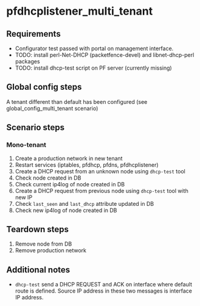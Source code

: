 # pfdhcplistener_multi_tenant

## Requirements
- Configurator test passed with portal on management interface.
- TODO: install perl-Net-DHCP (packetfence-devel) and libnet-dhcp-perl
  packages
- TODO: install dhcp-test script on PF server (currently missing)

## Global config steps
A tenant different than default has been configured (see
global_config_multi_tenant scenario)

## Scenario steps

### Mono-tenant
1. Create a production network in new tenant
1. Restart services (iptables, pfdhcp, pfdns, pfdhcplistener)
1. Create a DHCP request from an unknown node using `dhcp-test` tool
1. Check node created in DB
1. Check current ip4log of node created in DB
1. Create a DHCP request from previous node using `dhcp-test` tool with new IP
1. Check `last_seen` and `last_dhcp` attribute updated in DB 
1. Check new ip4log of node created in DB

## Teardown steps
1. Remove node from DB
1. Remove production network


## Additional notes

- `dhcp-test` send a DHCP REQUEST and ACK on interface where default route is
  defined. Source IP address in these two messages is interface IP address.
